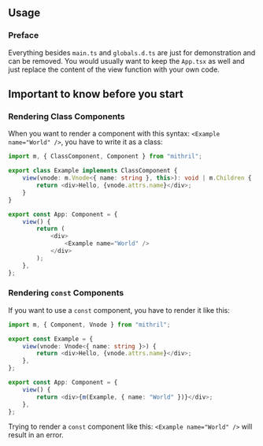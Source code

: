 ## Usage

### Preface

Everything besides `main.ts` and `globals.d.ts` are just for demonstration and can be removed. You would usually want to keep the `App.tsx` as well and just replace the content of the view function with your own code.

## Important to know before you start

### Rendering Class Components

When you want to render a component with this syntax: `<Example name="World" />`, you have to write it as a class:

```typescript
import m, { ClassComponent, Component } from "mithril";

export class Example implements ClassComponent {
    view(vnode: m.Vnode<{ name: string }, this>): void | m.Children {
        return <div>Hello, {vnode.attrs.name}</div>;
    }
}

export const App: Component = {
    view() {
        return (
            <div>
                <Example name="World" />
            </div>
        );
    },
};
```

### Rendering `const` Components

If you want to use a `const` component, you have to render it like this:

```typescript
import m, { Component, Vnode } from "mithril";

export const Example = {
    view(vnode: Vnode<{ name: string }>) {
        return <div>Hello, {vnode.attrs.name}</div>;
    },
};

export const App: Component = {
    view() {
        return <div>{m(Example, { name: "World" })}</div>;
    },
};
```

Trying to render a `const` component like this: `<Example name="World" />` will result in an error.
